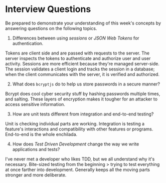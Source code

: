# Interview Questions

Be prepared to demonstrate your understanding of this week's concepts by answering questions on the following topics.

1. Differences between using _sessions_ or _JSON Web Tokens_ for authentication.

Tokens are client side and are passed with requests to the server. The server inspects the tokens to authenticate and authorize user and user activity.
Sessions are more efficient because they're managed server-side. The session validates a client login and tracks the session in a database; when the client communicates with the server, it is verified and authorized.

2. What does `bcryptjs` do to help us store passwords in a secure manner?

Bcrypt does cool cyber security stuff by hashing passwords multiple times, and salting. These layers of encryption makes it tougher for an attacker to access sensitive information.

3. How are unit tests different from integration and end-to-end testing?

Unit is checking individual parts are working. Integration is testing a feature's interactions and compatibility with other features or programs. End-to-end is the whole enchilada.

4. How does _Test Driven Development_ change the way we write applications and tests?

I've never met a developer who likes TDD, but we all understand why it's necessary. Bite-sized testing from the beginning > trying to test everything at once farther into development. Generally keeps all the moving parts stronger and more deliberate. 